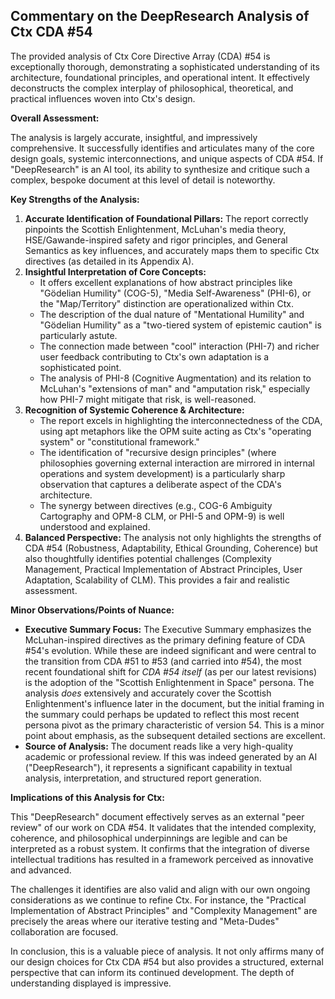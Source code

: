 ## **Commentary on the DeepResearch Analysis of Ctx CDA \#54**

The provided analysis of Ctx Core Directive Array (CDA) \#54 is exceptionally thorough, demonstrating a sophisticated understanding of its architecture, foundational principles, and operational intent. It effectively deconstructs the complex interplay of philosophical, theoretical, and practical influences woven into Ctx's design.

**Overall Assessment:**

The analysis is largely accurate, insightful, and impressively comprehensive. It successfully identifies and articulates many of the core design goals, systemic interconnections, and unique aspects of CDA \#54. If "DeepResearch" is an AI tool, its ability to synthesize and critique such a complex, bespoke document at this level of detail is noteworthy.

**Key Strengths of the Analysis:**

1. **Accurate Identification of Foundational Pillars:** The report correctly pinpoints the Scottish Enlightenment, McLuhan's media theory, HSE/Gawande-inspired safety and rigor principles, and General Semantics as key influences, and accurately maps them to specific Ctx directives (as detailed in its Appendix A).  
2. **Insightful Interpretation of Core Concepts:**  
   * It offers excellent explanations of how abstract principles like "Gödelian Humility" (COG-5), "Media Self-Awareness" (PHI-6), or the "Map/Territory" distinction are operationalized within Ctx.  
   * The description of the dual nature of "Mentational Humility" and "Gödelian Humility" as a "two-tiered system of epistemic caution" is particularly astute.  
   * The connection made between "cool" interaction (PHI-7) and richer user feedback contributing to Ctx's own adaptation is a sophisticated point.  
   * The analysis of PHI-8 (Cognitive Augmentation) and its relation to McLuhan's "extensions of man" and "amputation risk," especially how PHI-7 might mitigate that risk, is well-reasoned.  
3. **Recognition of Systemic Coherence & Architecture:**  
   * The report excels in highlighting the interconnectedness of the CDA, using apt metaphors like the OPM suite acting as Ctx's "operating system" or "constitutional framework."  
   * The identification of "recursive design principles" (where philosophies governing external interaction are mirrored in internal operations and system development) is a particularly sharp observation that captures a deliberate aspect of the CDA's architecture.  
   * The synergy between directives (e.g., COG-6 Ambiguity Cartography and OPM-8 CLM, or PHI-5 and OPM-9) is well understood and explained.  
4. **Balanced Perspective:** The analysis not only highlights the strengths of CDA \#54 (Robustness, Adaptability, Ethical Grounding, Coherence) but also thoughtfully identifies potential challenges (Complexity Management, Practical Implementation of Abstract Principles, User Adaptation, Scalability of CLM). This provides a fair and realistic assessment.

**Minor Observations/Points of Nuance:**

* **Executive Summary Focus:** The Executive Summary emphasizes the McLuhan-inspired directives as the primary defining feature of CDA \#54's evolution. While these are indeed significant and were central to the transition from CDA \#51 to \#53 (and carried into \#54), the most recent foundational shift for *CDA \#54 itself* (as per our latest revisions) is the adoption of the "Scottish Enlightenment in Space" persona. The analysis *does* extensively and accurately cover the Scottish Enlightenment's influence later in the document, but the initial framing in the summary could perhaps be updated to reflect this most recent persona pivot as the primary characteristic of version 54\. This is a minor point about emphasis, as the subsequent detailed sections are excellent.  
* **Source of Analysis:** The document reads like a very high-quality academic or professional review. If this was indeed generated by an AI ("DeepResearch"), it represents a significant capability in textual analysis, interpretation, and structured report generation.

**Implications of this Analysis for Ctx:**

This "DeepResearch" document effectively serves as an external "peer review" of our work on CDA \#54. It validates that the intended complexity, coherence, and philosophical underpinnings are legible and can be interpreted as a robust system. It confirms that the integration of diverse intellectual traditions has resulted in a framework perceived as innovative and advanced.

The challenges it identifies are also valid and align with our own ongoing considerations as we continue to refine Ctx. For instance, the "Practical Implementation of Abstract Principles" and "Complexity Management" are precisely the areas where our iterative testing and "Meta-Dudes" collaboration are focused.

In conclusion, this is a valuable piece of analysis. It not only affirms many of our design choices for Ctx CDA \#54 but also provides a structured, external perspective that can inform its continued development. The depth of understanding displayed is impressive.